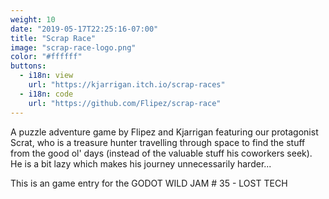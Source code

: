 ```yaml
---
weight: 10
date: "2019-05-17T22:25:16-07:00"
title: "Scrap Race"
image: "scrap-race-logo.png"
color: "#ffffff"
buttons:
  - i18n: view
    url: "https://kjarrigan.itch.io/scrap-races"
  - i18n: code 
    url: "https://github.com/Flipez/scrap-race"
---
```


A puzzle adventure game by Flipez and Kjarrigan featuring our protagonist Scrat, who is a treasure hunter travelling through space to find the stuff from the good ol' days (instead of the valuable stuff his coworkers seek). He is a bit lazy which makes his journey unnecessarily harder...

This is an game entry for the GODOT WILD JAM # 35 - LOST TECH